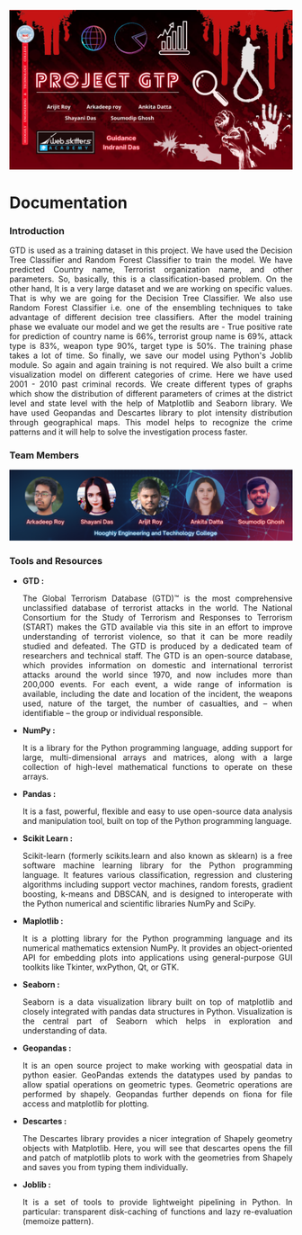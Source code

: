 ![alt text](https://github.com/aroyofficial/PROJECT-GTP/blob/main/Images/project_gtp_cover.png)
# Documentation

<h3>Introduction</h3>
<p align="justify">GTD is used as a training dataset in this project. We have used the Decision Tree Classifier and Random Forest Classifier to train the model. We have predicted Country name, Terrorist organization name, and other parameters.  So, basically, this is a classification-based problem. On the other hand, It is a very large dataset and we are working on specific values. That is why we are going for the Decision Tree Classifier. We also use Random Forest Classifier i.e. one of the ensembling techniques to take advantage of different decision tree classifiers. After the model training phase we evaluate our model and we get the results are - True positive rate for prediction of country name is 66%,  terrorist group name is 69%, attack type is 83%, weapon type 90%,  target type is 50%. The training phase takes a lot of time. So finally, we save our model using Python's Joblib module. So again and again training is not required. We also built a crime visualization model on different categories of crime. Here we have used 2001 - 2010 past criminal records. We create different types of graphs which show the distribution of different parameters of crimes at the district level and state level with the help of Matplotlib and Seaborn library. We have used Geopandas and Descartes library to plot intensity distribution through geographical maps. This model helps to recognize the crime patterns and it will help to solve the investigation process faster.</p>

<h3>Team Members</h3>
<img src="https://github.com/aroyofficial/PROJECT-GTP/blob/main/Images/team.png" alt="Team Members"/>

<h3>Tools and Resources</h3>
<ul>
  <li><b>GTD : </b><p align = "justify">The Global Terrorism Database (GTD)™ is the most comprehensive unclassified database of terrorist attacks in the world. The National Consortium for the Study of Terrorism and Responses to Terrorism (START) makes the GTD available via this site in an effort to improve understanding of terrorist violence, so that it can be more readily studied and defeated. The GTD is produced by a dedicated team of researchers and technical staff. The GTD is an open-source database, which provides information on domestic and international terrorist attacks around the world since 1970, and now includes more than 200,000 events. For each event, a wide range of information is available, including  the date and location of the incident, the weapons used, nature of the target, the number of casualties, and – when identifiable – the group or individual responsible.</p></li>
  <li><b>NumPy : </b><p align = "justify">It is a library for the Python programming language, adding support for large, multi-dimensional arrays and matrices, along with a large collection of high-level mathematical functions to operate on these arrays.</p></li>
  <li><b>Pandas : </b><p align = "justify">It is a fast, powerful, flexible and easy to use open-source data analysis and manipulation tool, built on top of the Python programming language.</p></li>
  <li><b>Scikit Learn : </b><p align = "justify">Scikit-learn (formerly scikits.learn and also known as sklearn) is a free software machine learning library for the Python programming language. It features various classification, regression and clustering algorithms including support vector machines, random forests, gradient boosting, k-means and DBSCAN, and is designed to interoperate with the Python numerical and scientific libraries NumPy and SciPy.</p></li>
  <li><b>Maplotlib : </b><p align = "justify">It is a plotting library for the Python programming language and its numerical mathematics extension NumPy. It provides an object-oriented API for embedding plots into applications using general-purpose GUI toolkits like Tkinter, wxPython, Qt, or GTK.</p></li>
  <li><b>Seaborn : </b><p align = "justify">Seaborn is a data visualization library built on top of matplotlib and closely integrated with pandas data structures in Python. Visualization is the central part of Seaborn which helps in exploration and understanding of data.</p></li>
  <li><b>Geopandas : </b><p align = "justify">It is an open source project to make working with geospatial data in python easier. GeoPandas extends the datatypes used by pandas to allow spatial operations on geometric types. Geometric operations are performed by shapely. Geopandas further depends on fiona for file access and matplotlib for plotting.
</p></li>
  <li><b>Descartes : </b><p align = "justify">The Descartes library provides a nicer integration of Shapely geometry objects with Matplotlib. Here, you will see that descartes opens the fill and patch of matplotlib plots to work with the geometries from Shapely and saves you from typing them individually.</p></li>
  <li><b>Joblib : </b><p align = "justify">It is a set of tools to provide lightweight pipelining in Python. In particular: transparent disk-caching of functions and lazy re-evaluation (memoize pattern).</p></li>
</ul>

<h3></h3>
